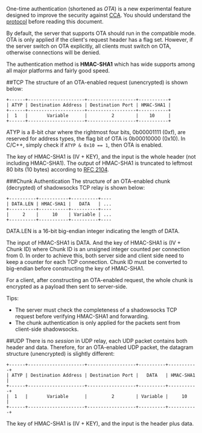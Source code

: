 One-time authentication (shortened as _OTA_) is a new experimental feature designed to improve the security against [CCA](https://en.wikipedia.org/wiki/Chosen-ciphertext_attack). You should understand the [protocol](protocol.html) before reading this document.

By default, the server that supports OTA should run in the compatible mode. OTA is only applied if the client's request header has a flag set. However, if the server switch on OTA explicitly, all clients must switch on OTA, otherwise connections will be denied.

The authentication method is **HMAC-SHA1** which has wide supports among all major platforms and fairly good speed.

##TCP
The structure of an OTA-enabled request (unencrypted) is shown below:

```
+------+---------------------+------------------+-----------+
| ATYP | Destination Address | Destination Port | HMAC-SHA1 |
+------+---------------------+------------------+-----------+
|  1   |       Variable      |         2        |    10     |
+------+---------------------+------------------+-----------+
```

ATYP is a 8-bit char where the rightmost four bits, 0b00001111 (0xf), are reserved for address types, the flag bit of OTA is 0b00010000 (0x10). In C/C++, simply check if `ATYP & 0x10 == 1`, then OTA is enabled.

The key of HMAC-SHA1 is (IV + KEY), and the input is the whole header (not including HMAC-SHA1). The output of HMAC-SHA1 is truncated to leftmost 80 bits (10 bytes) according to [RFC 2104](https://tools.ietf.org/html/rfc2104#page-5).

###Chunk Authentication
The structure of an OTA-enabled chunk (decrypted) of shadowsocks TCP relay is shown below:

```
+----------+-----------+----------+----
| DATA.LEN | HMAC-SHA1 |   DATA   | ...
+----------+-----------+----------+----
|     2    |     10    | Variable | ...
+----------+-----------+----------+----
```

DATA.LEN is a 16-bit big-endian integer indicating the length of DATA.

The input of HMAC-SHA1 is DATA. And the key of HMAC-SHA1 is (IV + Chunk ID) where Chunk ID is an unsigned integer counted per connection from 0. In order to achieve this, both server side and client side need to keep a counter for each TCP connection. Chunk ID must be converted to big-endian before constructing the key of HMAC-SHA1.

For a client, after constructing an OTA-enabled request, the whole chunk is encrypted as a payload then sent to server-side.

Tips:

- The server must check the completeness of a shadowsocks TCP request before verifying HMAC-SHA1 and forwarding.
- The chunk authentication is only applied for the packets sent from client-side shadowsocks.

##UDP
There is no _session_ in UDP relay, each UDP packet contains both header and data. Therefore, for an OTA-enabled UDP packet, the datagram structure (unencrypted) is slightly different:

```
+------+---------------------+------------------+----------+-----------+
| ATYP | Destination Address | Destination Port |   DATA   | HMAC-SHA1 |
+------+---------------------+------------------+----------+-----------+
|  1   |       Variable      |         2        | Variable |     10    |
+------+---------------------+------------------+----------+-----------+
```

The key of HMAC-SHA1 is (IV + KEY), and the input is the header plus data.
